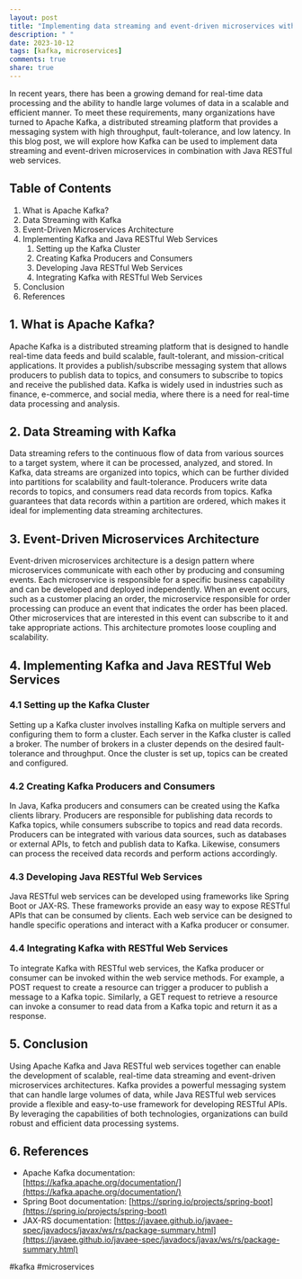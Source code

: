 ```yaml
---
layout: post
title: "Implementing data streaming and event-driven microservices with Kafka and Java RESTful web services"
description: " "
date: 2023-10-12
tags: [kafka, microservices]
comments: true
share: true
---
```


In recent years, there has been a growing demand for real-time data processing and the ability to handle large volumes of data in a scalable and efficient manner. To meet these requirements, many organizations have turned to Apache Kafka, a distributed streaming platform that provides a messaging system with high throughput, fault-tolerance, and low latency. In this blog post, we will explore how Kafka can be used to implement data streaming and event-driven microservices in combination with Java RESTful web services.

## Table of Contents

1. What is Apache Kafka?
2. Data Streaming with Kafka
3. Event-Driven Microservices Architecture
4. Implementing Kafka and Java RESTful Web Services
    1. Setting up the Kafka Cluster
    2. Creating Kafka Producers and Consumers
    3. Developing Java RESTful Web Services
    4. Integrating Kafka with RESTful Web Services
5. Conclusion
6. References

## 1. What is Apache Kafka?

Apache Kafka is a distributed streaming platform that is designed to handle real-time data feeds and build scalable, fault-tolerant, and mission-critical applications. It provides a publish/subscribe messaging system that allows producers to publish data to topics, and consumers to subscribe to topics and receive the published data. Kafka is widely used in industries such as finance, e-commerce, and social media, where there is a need for real-time data processing and analysis.

## 2. Data Streaming with Kafka

Data streaming refers to the continuous flow of data from various sources to a target system, where it can be processed, analyzed, and stored. In Kafka, data streams are organized into topics, which can be further divided into partitions for scalability and fault-tolerance. Producers write data records to topics, and consumers read data records from topics. Kafka guarantees that data records within a partition are ordered, which makes it ideal for implementing data streaming architectures.

## 3. Event-Driven Microservices Architecture

Event-driven microservices architecture is a design pattern where microservices communicate with each other by producing and consuming events. Each microservice is responsible for a specific business capability and can be developed and deployed independently. When an event occurs, such as a customer placing an order, the microservice responsible for order processing can produce an event that indicates the order has been placed. Other microservices that are interested in this event can subscribe to it and take appropriate actions. This architecture promotes loose coupling and scalability.

## 4. Implementing Kafka and Java RESTful Web Services

### 4.1 Setting up the Kafka Cluster

Setting up a Kafka cluster involves installing Kafka on multiple servers and configuring them to form a cluster. Each server in the Kafka cluster is called a broker. The number of brokers in a cluster depends on the desired fault-tolerance and throughput. Once the cluster is set up, topics can be created and configured.

### 4.2 Creating Kafka Producers and Consumers

In Java, Kafka producers and consumers can be created using the Kafka clients library. Producers are responsible for publishing data records to Kafka topics, while consumers subscribe to topics and read data records. Producers can be integrated with various data sources, such as databases or external APIs, to fetch and publish data to Kafka. Likewise, consumers can process the received data records and perform actions accordingly.

### 4.3 Developing Java RESTful Web Services

Java RESTful web services can be developed using frameworks like Spring Boot or JAX-RS. These frameworks provide an easy way to expose RESTful APIs that can be consumed by clients. Each web service can be designed to handle specific operations and interact with a Kafka producer or consumer.

### 4.4 Integrating Kafka with RESTful Web Services

To integrate Kafka with RESTful web services, the Kafka producer or consumer can be invoked within the web service methods. For example, a POST request to create a resource can trigger a producer to publish a message to a Kafka topic. Similarly, a GET request to retrieve a resource can invoke a consumer to read data from a Kafka topic and return it as a response.

## 5. Conclusion

Using Apache Kafka and Java RESTful web services together can enable the development of scalable, real-time data streaming and event-driven microservices architectures. Kafka provides a powerful messaging system that can handle large volumes of data, while Java RESTful web services provide a flexible and easy-to-use framework for developing RESTful APIs. By leveraging the capabilities of both technologies, organizations can build robust and efficient data processing systems.

## 6. References

- Apache Kafka documentation: [https://kafka.apache.org/documentation/](https://kafka.apache.org/documentation/)
- Spring Boot documentation: [https://spring.io/projects/spring-boot](https://spring.io/projects/spring-boot)
- JAX-RS documentation: [https://javaee.github.io/javaee-spec/javadocs/javax/ws/rs/package-summary.html](https://javaee.github.io/javaee-spec/javadocs/javax/ws/rs/package-summary.html)

#kafka #microservices